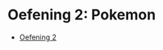 # Oefening 2: Pokemon

- [Oefening 2](https://github.com/howest-gp-wfb/oe02-pokemon/blob/master/opgave/opgave.pdf)

